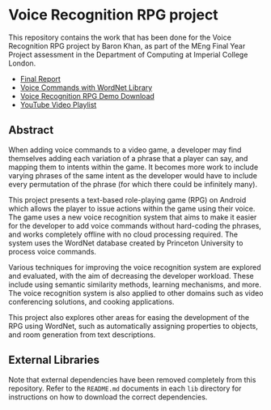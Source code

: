Voice Recognition RPG project
======================

This repository contains the work that has been done for the Voice Recognition
RPG project by Baron Khan, as part of the MEng Final Year Project
assessment in the Department of Computing at Imperial College London.

- [Final Report](https://github.com/BaronKhan/VoiceRecognitionRPG/blob/master/final-report/FinalReport.pdf)
- [Voice Commands with WordNet Library](https://github.com/BaronKhan/voice-commands-with-wordnet)
- [Voice Recognition RPG Demo Download](https://play.google.com/store/apps/details?id=com.khan.baron.voicerecrpg)
- [YouTube Video Playlist](https://www.youtube.com/playlist?list=PLBVbkxcBQvMCuuftnUTWWwWBGgxkZ5W4_)

Abstract
------

When adding voice commands to a video game, a developer may find themselves
adding each variation of a phrase that a player can say, and mapping them to
intents within the game. It becomes more work to include varying phrases of the
same intent as the developer would have to include every permutation of the
phrase (for which there could be infinitely many).

This project presents a text-based role-playing game (RPG) on Android which
allows the player to issue actions within the game using their voice. The game
uses a new voice recognition system that aims to make it easier for the
developer to add voice commands without hard-coding the phrases, and works
completely offline with no cloud processing required. The system uses the
WordNet database created by Princeton University to process voice commands.

Various techniques for improving the voice recognition system are explored and
evaluated, with the aim of decreasing the developer workload. These include
using semantic similarity methods, learning mechanisms, and more. The voice
recognition system is also applied to other domains such as video conferencing
solutions, and cooking applications.

This project also explores other areas for easing the development of the RPG
using WordNet, such as automatically assigning properties to objects, and room
generation from text descriptions.

External Libraries
------

Note that external dependencies have been removed completely from this
repository. Refer to the `README.md` documents in each `lib` directory for
instructions on how to download the correct dependencies.